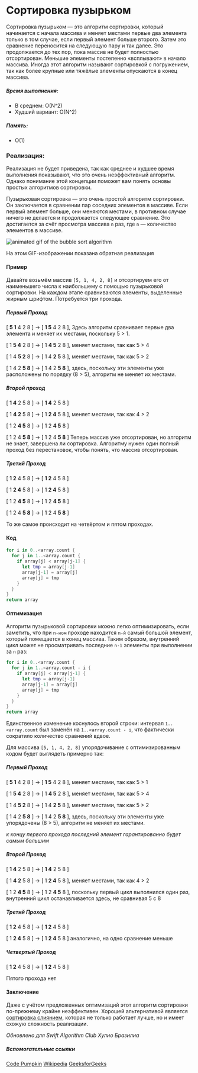 # Сортировка пузырьком

Сортировка пузырьком — это алгоритм сортировки, который начинается с начала массива и меняет местами первые два элемента только в том случае, если первый элемент больше второго. Затем это сравнение переносится на следующую пару и так далее. Это продолжается до тех пор, пока массив не будет полностью отсортирован. Меньшие элементы постепенно «всплывают» в начало массива. Иногда этот алгоритм называют сортировкой с погружением, так как более крупные или тяжёлые элементы опускаются в конец массива.

##### Время выполнения:
- В среднем: O(N^2)
- Худший вариант: O(N^2)

##### Память:
- O(1)

### Реализация:

Реализация не будет приведена, так как среднее и худшее время выполнения показывают, что это очень неэффективный алгоритм. Однако понимание этой концепции поможет вам понять основы простых алгоритмов сортировки.

Пузырьковая сортировка — это очень простой алгоритм сортировки. Он заключается в сравнении пар соседних элементов в массиве. Если первый элемент больше, они меняются местами, в противном случае ничего не делается и продолжается следующее сравнение. 
Это достигается за счёт просмотра массива `n` раз, где `n` — количество элементов в массиве.

![animated gif of the bubble sort algorithm](https://s3.amazonaws.com/codecademy-content/programs/tdd-js/articles/BubbleSort.gif)

На этом GIF-изображении показана обратная реализация

#### Пример
Давайте возьмём массив `[5, 1, 4, 2, 8]` и отсортируем его от наименьшего числа к наибольшему с помощью пузырьковой сортировки. На каждом этапе сравниваются элементы, выделенные жирным шрифтом. Потребуется три прохода.

##### Первый Проход
[ **5 1** 4 2 8 ] -> [ **1 5** 4 2 8 ], Здесь алгоритм сравнивает первые два элемента и меняет их местами, поскольку 5 > 1.

[ 1 **5 4** 2 8 ] -> [ 1 **4 5** 2 8 ], меняет местами, так как 5 > 4

[ 1 4 **5 2** 8 ] -> [ 1 4 **2 5** 8 ], меняет местами, так как 5 > 2 

[ 1 4 2 **5 8** ] -> [ 1 4 2 **5 8** ], здесь, поскольку эти элементы уже расположены по порядку (8 > 5), алгоритм не меняет их местами.

##### Второй проход
[ **1 4** 2 5 8 ] -> [ **1 4** 2 5 8 ]

[ 1 **4 2** 5 8 ] -> [ 1 **2 4** 5 8 ], меняет местами, так как 4 > 2 

[ 1 2 **4 5** 8 ] -> [ 1 2 **4 5** 8 ]

[ 1 2 4 **5 8** ] -> [ 1 2 4 **5 8** ]
Теперь массив уже отсортирован, но алгоритм не знает, завершена ли сортировка. Алгоритму нужен один полный проход без перестановок, чтобы понять, что массив отсортирован.

##### Третий Проход
[ **1 2** 4 5 8 ] -> [ **1 2** 4 5 8 ]

[ 1 **2 4** 5 8 ] -> [ 1 **2 4** 5 8 ]

[ 1 2 **4 5** 8 ] -> [ 1 2 **4 5** 8 ]

[ 1 2 4 **5 8** ] -> [ 1 2 4 **5 8** ]

То же самое происходит на четвёртом и пятом проходах.

#### Код
```swift
for i in 0..<array.count {
  for j in 1..<array.count {
    if array[j] < array[j-1] {
      let tmp = array[j-1]
      array[j-1] = array[j]
      array[j] = tmp
    }
  }
}
return array
```

#### Оптимизация
Алгоритм пузырьковой сортировки можно легко оптимизировать, если заметить, что при `n-ном` проходе находится `n-й` самый большой элемент, который помещается в конец массива. Таким образом, внутренний цикл может не просматривать последние `n-1` элементы при выполнении за `n` раз:


```swift
for i in 0..<array.count {
  for j in 1..<array.count - i {
    if array[j] < array[j-1] {
      let tmp = array[j-1]
      array[j-1] = array[j]
      array[j] = tmp
    }
  }
}
return array
```

Единственное изменение коснулось второй строки: интервал `1..<array.count` был заменён на `1..<array.count - i`, что фактически сократило количество сравнений вдвое.

Для массива `[5, 1, 4, 2, 8]` упорядочивание с оптимизированным кодом будет выглядеть примерно так:

##### Первый Проход
[ **5 1** 4 2 8 ] -> [ **1 5** 4 2 8 ], меняет местами, так как 5 > 1

[ 1 **5 4** 2 8 ] -> [ 1 **4 5** 2 8 ], меняет местами, так как 5 > 4 

[ 1 4 **5 2** 8 ] -> [ 1 4 **2 5** 8 ], меняет местами, так как 5 > 2 

[ 1 4 2 **5 8** ] -> [ 1 4 2 **5 8** ], здесь, поскольку эти элементы уже упорядочены (8 > 5), алгоритм не меняет их местами.

*к концу первого прохода последний элемент гарантированно будет самым большим*

##### Второй Проход
[ **1 4** 2 5 8 ] -> [ **1 4** 2 5 8 ]

[ 1 **4 2** 5 8 ] -> [ 1 **2 4** 5 8 ], меняет местами, так как 4 > 2 

[ 1 2 **4 5** 8 ] -> [ 1 2 **4 5** 8 ], поскольку первый цикл выполнился один раз, внутренний цикл останавливается здесь, не сравнивая 5 с 8

##### Третий Проход

[ **1 2** 4 5 8 ] -> [ **1 2** 4 5 8 ]

[ 1 **2 4** 5 8 ] -> [ 1 **2 4** 5 8 ] аналогично, на одно сравнение меньше

##### Четвертый Проход
[ **1 2** 4 5 8 ] -> [ **1 2** 4 5 8 ]

Пятого прохода нет

#### Заключение

Даже с учётом предложенных оптимизаций этот алгоритм сортировки по-прежнему крайне неэффективен. Хорошей альтернативой является [сортировка слиянием](https://github.com/dvaravkin/swift-algorithm-club/tree/master/Merge%20Sort), которая не только работает лучше, но и имеет схожую сложность реализации.

*Обновлено для Swift Algorithm Club Хулио Бразилиа*

##### Вспомогательные ссылки
[Code Pumpkin](https://codepumpkin.com/bubble-sort/)
[Wikipedia](https://en.wikipedia.org/wiki/Bubble_sort)
[GeeksforGeeks](https://www.geeksforgeeks.org/bubble-sort/)
